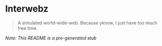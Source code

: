 # Interwebz

> A simulated world-wide-web. Because yknow, I just have too much free time.

_Note: This README is a pre-generated stub_
